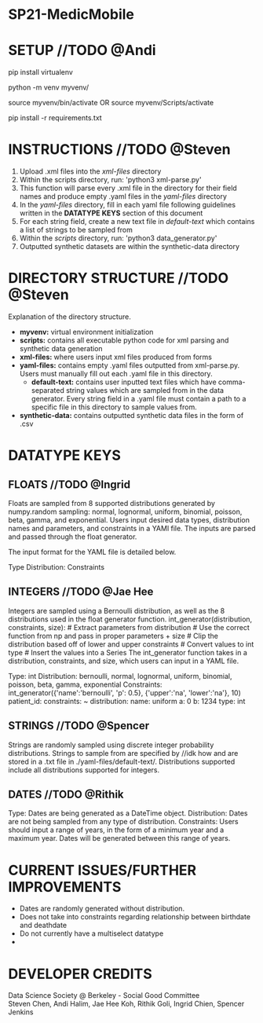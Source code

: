 # SP21-MedicMobile
# SETUP //TODO @Andi
pip install virtualenv

python -m venv myvenv/

source myvenv/bin/activate
OR source myvenv/Scripts/activate

pip install -r requirements.txt

# INSTRUCTIONS //TODO @Steven 
1. Upload .xml files into the *xml-files* directory 
2. Within the scripts directory, run: 'python3 xml-parse.py'
  1. This function will parse every .xml file in the directory for their field names and produce empty .yaml files in the *yaml-files* directory
3. In the *yaml-files* directory, fill in each yaml file following guidelines written in the **DATATYPE KEYS** section of this document
  1. For each string field, create a new text file in *default-text* which contains a list of strings to be sampled from
4. Within the *scripts* directory, run: 'python3 data_generator.py'
5. Outputted synthetic datasets are within the synthetic-data directory


# DIRECTORY STRUCTURE //TODO @Steven
Explanation of the directory structure.
- **myvenv:** virtual environment initialization
- **scripts:** contains all executable python code for xml parsing and synthetic data generation
- **xml-files:** where users input xml files produced from forms
- **yaml-files:** contains empty .yaml files outputted from xml-parse.py. Users must manually fill out each .yaml file in this directory.
  - **default-text:** contains user inputted text files which have comma-separated string values which are sampled from in the data generator. Every string field in a .yaml file must contain a path to a specific file in this directory to sample values from.
- **synthetic-data:** contains outputted synthetic data files in the form of .csv



# DATATYPE KEYS

## FLOATS //TODO @Ingrid
Floats are sampled from 8 supported distributions generated by numpy.random sampling: normal, lognormal, uniform, binomial, poisson, beta, gamma, and exponential. 
Users input desired data types, distribution names and parameters, and constraints in a YAMl file. The inputs are parsed and passed through the float generator.

The input format for the YAML file is detailed below. 

Type
Distribution:
Constraints


## INTEGERS //TODO @Jae Hee
Integers are sampled using a Bernoulli distribution, as well as the 8 distributions used in the float generator function.
int_generator(distribution, constraints, size):
    # Extract parameters from distribution
    # Use the correct function from np and pass in proper parameters + size
    # Clip the distribution based off of lower and upper constraints
    # Convert values to int type 
    # Insert the values into a Series
The int_generator function takes in a distribution, constraints, and size, which users can input in a YAML file. 


Type: int
Distribution: bernoulli, normal, lognormal, uniform, binomial, poisson, beta, gamma, exponential
Constraints: 
int_generator({'name':'bernoulli', 'p': 0.5}, {'upper':'na', 'lower':'na'}, 10)
patient_id:
  constraints: ~
  distribution: 
    name: uniform
    a: 0
    b: 1234
  type: int

## STRINGS //TODO @Spencer

Strings are randomly sampled using discrete integer probability distributions. Strings to sample from are specified by //idk how
and are stored in a .txt file in ./yaml-files/default-text/. Distributions supported include all distributions supported for integers.

## DATES //TODO @Rithik

Type: Dates are being generated as a DateTime object.
Distribution: Dates are not being sampled from any type of distribution. 
Constraints: Users should input a range of years, in the form of a minimum year and a maximum year. Dates will be generated between this range of years. 


# CURRENT ISSUES/FURTHER IMPROVEMENTS
- Dates are randomly generated without distribution.
- Does not take into constraints regarding relationship between birthdate and deathdate
- Do not currently have a multiselect datatype
- 

# DEVELOPER CREDITS
Data Science Society @ Berkeley - Social Good Committee \
Steven Chen, Andi Halim, Jae Hee Koh, Rithik Goli, Ingrid Chien, Spencer Jenkins








